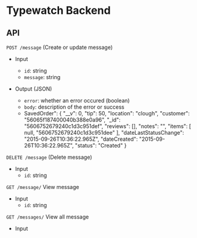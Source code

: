 # Typewatch Backend

API
---


`POST /message` (Create or update message)
* Input

  * `id`: string
  * `message`: string

* Output (JSON)

  * `error`: whether an error occured (boolean)
  * `body`: description of the error or success
  * SavedOrder": {
      "__v": 0,
      "tip": 50,
      "location": "clough",
      "customer": "56065f187400040b388e0a96",
      "_id": "5606752679240c1d3c951def",
      "reviews": [],
      "notes": "",
      "items": [
        null,
        "5606752679240c1d3c951dee"
      ],
      "dateLastStatusChange": "2015-09-26T10:36:22.965Z",
      "dateCreated": "2015-09-26T10:36:22.965Z",
      "status": "Created"
    }

`DELETE /message` (Delete message)
* Input
  * `id`: string


`GET /message/` View message
* Input
  * `id`: string


`GET /messages/` View all message
* Input

